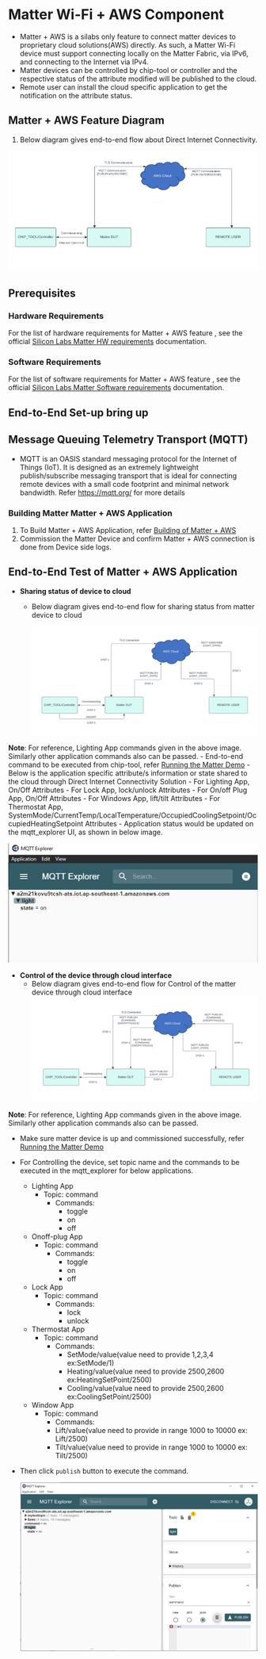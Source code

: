 # Matter Wi-Fi + AWS Component

-   Matter + AWS is a silabs only feature to connect matter devices to
    proprietary cloud solutions(AWS) directly. As such, a Matter Wi-Fi device
    must support connecting locally on the Matter Fabric, via IPv6, and
    connecting to the Internet via IPv4.
-   Matter devices can be controlled by chip-tool or controller and the
    respective status of the attribute modified will be published to the cloud.
-   Remote user can install the cloud specific application to get the
    notification on the attribute status.

## Matter + AWS Feature Diagram

1. Below diagram gives end-to-end flow about Direct Internet Connectivity.

![Silicon Labs - Matter + AWS design](./images/matter_aws_flow.png)

## Prerequisites

### Hardware Requirements

For the list of hardware requirements for Matter + AWS feature , see the
official
[Silicon Labs Matter HW requirements](https://siliconlabs.github.io/matter/latest/general/HARDWARE_REQUIREMENTS.html)
documentation.

### Software Requirements

For the list of software requirements for Matter + AWS feature , see the
official
[Silicon Labs Matter Software requirements](https://siliconlabs.github.io/matter/latest/general/SOFTWARE_REQUIREMENTS.html)
documentation.

## End-to-End Set-up bring up

## Message Queuing Telemetry Transport (MQTT)

-   MQTT is an OASIS standard messaging protocol for the Internet of Things
    (IoT). It is designed as an extremely lightweight publish/subscribe
    messaging transport that is ideal for connecting remote devices with a small
    code footprint and minimal network bandwidth. Refer https://mqtt.org/ for
    more details

### Building Matter Matter + AWS Application

1. To Build Matter + AWS Application, refer
   [Building of Matter + AWS](./silabs_matter_aws_build_guide.md)
2. Commission the Matter Device and confirm Matter + AWS connection is done from
   Device side logs.

## End-to-End Test of Matter + AWS Application

-   **Sharing status of device to cloud**

    -   Below diagram gives end-to-end flow for sharing status from matter
        device to cloud

        ![Silicon Labs - Matter + AWS design](./images/matter_aws_status_flow.png)

**Note**: For reference, Lighting App commands given in the above image.
Similarly other application commands also can be passed. - End-to-end command to
be executed from chip-tool, refer
[Running the Matter Demo](RUN_DEMO.md#demo-execution---commissioning-a-wi-fi-device-using-chip-tool-for-linux) -
Below is the application specific attribute/s information or state shared to the
cloud through Direct Internet Connectivity Solution - For Lighting App, On/Off
Attributes - For Lock App, lock/unlock Attributes - For On/off Plug App, On/Off
Attributes - For Windows App, lift/tilt Attributes - For Thermostat App,
SystemMode/CurrentTemp/LocalTemperature/OccupiedCoolingSetpoint/OccupiedHeatingSetpoint
Attributes - Application status would be updated on the mqtt_explorer UI, as
shown in below image.

![Silicon Labs - Matter + AWS design](./images/matter_aws_mqtt_explorer.png)

-   **Control of the device through cloud interface**
    -   Below diagram gives end-to-end flow for Control of the matter device
        through cloud interface
        ![Silicon Labs - Matter + AWS design](./images/matter_aws_command_flow.png)

**Note**: For reference, Lighting App commands given in the above image.
Similarly other application commands also can be passed.

-   Make sure matter device is up and commissioned successfully, refer
    [Running the Matter Demo](RUN_DEMO.md#demo-execution---commissioning-a-wi-fi-device-using-chip-tool-for-linux)
-   For Controlling the device, set topic name and the commands to be executed
    in the mqtt_explorer for below applications.
    -   Lighting App
        -   Topic: command
            -   Commands:
                -   toggle
                -   on
                -   off
    -   Onoff-plug App
        -   Topic: command
            -   Commands:
                -   toggle
                -   on
                -   off
    -   Lock App
        -   Topic: command
            -   Commands:
                -   lock
                -   unlock
    -   Thermostat App
        -   Topic: command
            -   Commands:
                -   SetMode/value(value need to provide 1,2,3,4 ex:SetMode/1)
                -   Heating/value(value need to provide 2500,2600
                    ex:HeatingSetPoint/2500)
                -   Cooling/value(value need to provide 2500,2600
                    ex:CoolingSetPoint/2500)
    -   Window App
        -   Topic: command
            -   Commands:
            -   Lift/value(value need to provide in range 1000 to 10000 ex:
                Lift/2500)
            -   Tilt/value(value need to provide in range 1000 to 10000 ex:
                Tilt/2500)
-   Then click `publish` button to execute the command.

    ![Silicon Labs - Matter + AWS design](./images/matter_aws_cloud_control_mqtt_explorer.png)
